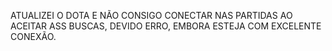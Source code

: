 ATUALIZEI O DOTA E NÃO CONSIGO CONECTAR NAS PARTIDAS AO ACEITAR ASS BUSCAS, DEVIDO ERRO, EMBORA ESTEJA COM EXCELENTE CONEXÃO.
